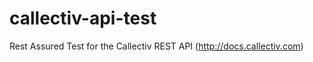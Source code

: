 callectiv-api-test
==================

Rest Assured Test for the Callectiv REST API (http://docs.callectiv.com)
